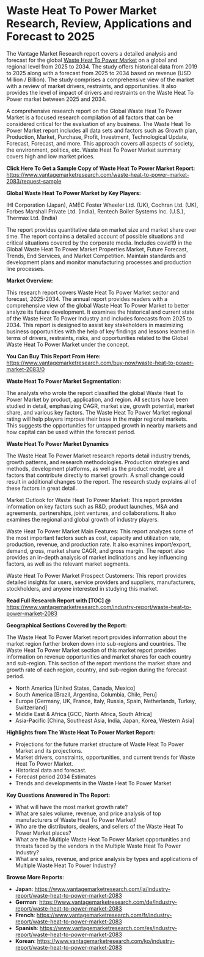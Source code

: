 <h1 bis_size="{&quot;x&quot;:20,&quot;y&quot;:20,&quot;w&quot;:1083,&quot;h&quot;:20,&quot;abs_x&quot;:126,&quot;abs_y&quot;:559}"><strong>Waste Heat To Power Market Research, Review, Applications and Forecast to 2025</strong></h1>

<p bis_size="{&quot;x&quot;:20,&quot;y&quot;:53,&quot;w&quot;:1083,&quot;h&quot;:62,&quot;abs_x&quot;:126,&quot;abs_y&quot;:592}">The Vantage Market Research report covers a detailed analysis and forecast for the global <a bis_size="{&quot;x&quot;:543,&quot;y&quot;:55,&quot;w&quot;:115,&quot;h&quot;:15,&quot;abs_x&quot;:649,&quot;abs_y&quot;:594}" href="https://www.vantagemarketresearch.com/industry-report/waste-heat-to-power-market-2083">Waste Heat To Power Market</a> on a global and regional level from 2025 to 2034. The study offers historical data from 2019 to 2025 along with a forecast from 2025 to 2034 based on revenue (USD Million / Billion). The study comprises a comprehensive view of the market with a review of market drivers, restraints, and opportunities. It also provides the level of impact of drivers and restraints on the Waste Heat To Power market between 2025 and 2034.</p>

<p bis_size="{&quot;x&quot;:20,&quot;y&quot;:129,&quot;w&quot;:1083,&quot;h&quot;:62,&quot;abs_x&quot;:126,&quot;abs_y&quot;:668}">A comprehensive research report on the Global Waste Heat To Power Market is a focused research compilation of all factors that can be considered critical for the evaluation of any business. The Waste Heat To Power Market report includes all data sets and factors such as Growth plan, Production, Market, Purchase, Profit, Investment, Technological Update, Forecast, Forecast, and more. This approach covers all aspects of society, the environment, politics, etc. Waste Heat To Power Market summary covers high and low market prices.</p>

<p bis_size="{&quot;x&quot;:20,&quot;y&quot;:204,&quot;w&quot;:1083,&quot;h&quot;:20,&quot;abs_x&quot;:126,&quot;abs_y&quot;:743}"><strong bis_size="{&quot;x&quot;:20,&quot;y&quot;:206,&quot;w&quot;:395,&quot;h&quot;:15,&quot;abs_x&quot;:126,&quot;abs_y&quot;:745}">Click Here To Get a Sample Copy of Waste Heat To Power Market Report:</strong> <a bis_size="{&quot;x&quot;:419,&quot;y&quot;:206,&quot;w&quot;:33,&quot;h&quot;:15,&quot;abs_x&quot;:525,&quot;abs_y&quot;:745}" href="https://www.vantagemarketresearch.com/waste-heat-to-power-market-2083/request-sample">https://www.vantagemarketresearch.com/waste-heat-to-power-market-2083/request-sample</a></p>

<p bis_size="{&quot;x&quot;:20,&quot;y&quot;:238,&quot;w&quot;:1083,&quot;h&quot;:20,&quot;abs_x&quot;:126,&quot;abs_y&quot;:777}"><strong bis_size="{&quot;x&quot;:20,&quot;y&quot;:240,&quot;w&quot;:266,&quot;h&quot;:15,&quot;abs_x&quot;:126,&quot;abs_y&quot;:779}">Global Waste Heat To Power Market by Key Players:</strong></p>

<p bis_size="{&quot;x&quot;:20,&quot;y&quot;:272,&quot;w&quot;:1083,&quot;h&quot;:20,&quot;abs_x&quot;:126,&quot;abs_y&quot;:811}">IHI Corporation (Japan), AMEC Foster Wheeler Ltd. (UK), Cochran Ltd. (UK), Forbes Marshall Private Ltd. (India), Rentech Boiler Systems Inc. (U.S.), Thermax Ltd. (India)</p>

<p bis_size="{&quot;x&quot;:20,&quot;y&quot;:305,&quot;w&quot;:1083,&quot;h&quot;:62,&quot;abs_x&quot;:126,&quot;abs_y&quot;:844}">The report provides quantitative data on market size and market share over time. The report contains a detailed account of possible situations and critical situations covered by the corporate media. Includes covid19 in the Global Waste Heat To Power Market Properties Market, Future Forecast, Trends, End Services, and Market Competition. Maintain standards and development plans and monitor manufacturing processes and production line processes.</p>

<p bis_size="{&quot;x&quot;:20,&quot;y&quot;:381,&quot;w&quot;:1083,&quot;h&quot;:20,&quot;abs_x&quot;:126,&quot;abs_y&quot;:920}"><strong bis_size="{&quot;x&quot;:20,&quot;y&quot;:383,&quot;w&quot;:107,&quot;h&quot;:15,&quot;abs_x&quot;:126,&quot;abs_y&quot;:922}">Market Overview:</strong></p>

<p bis_size="{&quot;x&quot;:20,&quot;y&quot;:415,&quot;w&quot;:1083,&quot;h&quot;:83,&quot;abs_x&quot;:126,&quot;abs_y&quot;:954}">This research report covers Waste Heat To Power Market sector and forecast, 2025-2034. The annual report provides readers with a comprehensive view of the global Waste Heat To Power Market to better analyze its future development. It examines the historical and current state of the Waste Heat To Power Industry and includes forecasts from 2025 to 2034. This report is designed to assist key stakeholders in maximizing business opportunities with the help of key findings and lessons learned in terms of drivers, restraints, risks, and opportunities related to the Global Waste Heat To Power Market under the concept.</p>

<p bis_size="{&quot;x&quot;:20,&quot;y&quot;:511,&quot;w&quot;:1083,&quot;h&quot;:20,&quot;abs_x&quot;:126,&quot;abs_y&quot;:1050}"><strong bis_size="{&quot;x&quot;:20,&quot;y&quot;:513,&quot;w&quot;:228,&quot;h&quot;:15,&quot;abs_x&quot;:126,&quot;abs_y&quot;:1052}">You Can Buy This Report From Here:</strong> <a bis_size="{&quot;x&quot;:252,&quot;y&quot;:513,&quot;w&quot;:48,&quot;h&quot;:15,&quot;abs_x&quot;:358,&quot;abs_y&quot;:1052}" href="https://www.vantagemarketresearch.com/buy-now/waste-heat-to-power-market-2083/0">https://www.vantagemarketresearch.com/buy-now/waste-heat-to-power-market-2083/0</a></p>

<p bis_size="{&quot;x&quot;:20,&quot;y&quot;:545,&quot;w&quot;:1083,&quot;h&quot;:20,&quot;abs_x&quot;:126,&quot;abs_y&quot;:1084}"><strong bis_size="{&quot;x&quot;:20,&quot;y&quot;:547,&quot;w&quot;:216,&quot;h&quot;:15,&quot;abs_x&quot;:126,&quot;abs_y&quot;:1086}">Waste Heat To Power Market Segmentation:</strong></p>

<p bis_size="{&quot;x&quot;:20,&quot;y&quot;:578,&quot;w&quot;:1083,&quot;h&quot;:62,&quot;abs_x&quot;:126,&quot;abs_y&quot;:1117}">The analysts who wrote the report classified the global Waste Heat To Power Market by product, application, and region. All sectors have been studied in detail, emphasizing CAGR, market size, growth potential, market share, and various key factors. The Waste Heat To Power Market regional rating will help players improve their base in the major regional markets. This suggests the opportunities for untapped growth in nearby markets and how capital can be used within the forecast period.</p>

<p bis_size="{&quot;x&quot;:20,&quot;y&quot;:654,&quot;w&quot;:1083,&quot;h&quot;:20,&quot;abs_x&quot;:126,&quot;abs_y&quot;:1193}"><strong bis_size="{&quot;x&quot;:20,&quot;y&quot;:656,&quot;w&quot;:187,&quot;h&quot;:15,&quot;abs_x&quot;:126,&quot;abs_y&quot;:1195}">Waste Heat To Power Market Dynamics</strong></p>

<p bis_size="{&quot;x&quot;:20,&quot;y&quot;:688,&quot;w&quot;:1083,&quot;h&quot;:62,&quot;abs_x&quot;:126,&quot;abs_y&quot;:1227}">The Waste Heat To Power Market research reports detail industry trends, growth patterns, and research methodologies. Production strategies and methods, development platforms, as well as the product model, are all factors that contribute directly to market growth. A small change could result in additional changes to the report. The research study explains all of these factors in great detail.</p>

<p bis_size="{&quot;x&quot;:20,&quot;y&quot;:763,&quot;w&quot;:1083,&quot;h&quot;:41,&quot;abs_x&quot;:126,&quot;abs_y&quot;:1302}">Market Outlook for Waste Heat To Power Market: This report provides information on key factors such as R&amp;D, product launches, M&amp;A and agreements, partnerships, joint ventures, and collaborations. It also examines the regional and global growth of industry players.</p>

<p bis_size="{&quot;x&quot;:20,&quot;y&quot;:818,&quot;w&quot;:1083,&quot;h&quot;:62,&quot;abs_x&quot;:126,&quot;abs_y&quot;:1357}">Waste Heat To Power Market Main Features: This report analyzes some of the most important factors such as cost, capacity and utilization rate, production, revenue, and production rate. It also examines import/export, demand, gross, market share CAGR, and gross margin. The report also provides an in-depth analysis of market inclinations and key influencing factors, as well as the relevant market segments.</p>

<p bis_size="{&quot;x&quot;:20,&quot;y&quot;:893,&quot;w&quot;:1083,&quot;h&quot;:41,&quot;abs_x&quot;:126,&quot;abs_y&quot;:1432}">Waste Heat To Power Market Prospect Customers: This report provides detailed insights for users, service providers and suppliers, manufacturers, stockholders, and anyone interested in studying this market.</p>

<p bis_size="{&quot;x&quot;:20,&quot;y&quot;:948,&quot;w&quot;:1083,&quot;h&quot;:20,&quot;abs_x&quot;:126,&quot;abs_y&quot;:1487}"><strong bis_size="{&quot;x&quot;:20,&quot;y&quot;:950,&quot;w&quot;:251,&quot;h&quot;:15,&quot;abs_x&quot;:126,&quot;abs_y&quot;:1489}">Read Full Research Report with [TOC] @</strong> <a bis_size="{&quot;x&quot;:275,&quot;y&quot;:950,&quot;w&quot;:33,&quot;h&quot;:15,&quot;abs_x&quot;:381,&quot;abs_y&quot;:1489}" href="https://www.vantagemarketresearch.com/industry-report/waste-heat-to-power-market-2083">https://www.vantagemarketresearch.com/industry-report/waste-heat-to-power-market-2083</a></p>

<p bis_size="{&quot;x&quot;:20,&quot;y&quot;:981,&quot;w&quot;:1083,&quot;h&quot;:20,&quot;abs_x&quot;:126,&quot;abs_y&quot;:1520}"><strong bis_size="{&quot;x&quot;:20,&quot;y&quot;:983,&quot;w&quot;:288,&quot;h&quot;:15,&quot;abs_x&quot;:126,&quot;abs_y&quot;:1522}">Geographical Sections Covered by the Report:</strong></p>

<p bis_size="{&quot;x&quot;:20,&quot;y&quot;:1015,&quot;w&quot;:1083,&quot;h&quot;:62,&quot;abs_x&quot;:126,&quot;abs_y&quot;:1554}">The Waste Heat To Power Market report provides information about the market region further broken down into sub-regions and countries. The Waste Heat To Power Market section of this market report provides information on revenue opportunities and market shares for each country and sub-region. This section of the report mentions the market share and growth rate of each region, country, and sub-region during the forecast period.</p>

<ul bis_size="{&quot;x&quot;:20,&quot;y&quot;:1091,&quot;w&quot;:1083,&quot;h&quot;:103,&quot;abs_x&quot;:126,&quot;abs_y&quot;:1630}">
    <li bis_size="{&quot;x&quot;:60,&quot;y&quot;:1091,&quot;w&quot;:1003,&quot;h&quot;:20,&quot;abs_x&quot;:166,&quot;abs_y&quot;:1630}">North America [United States, Canada, Mexico]</li>
    <li bis_size="{&quot;x&quot;:60,&quot;y&quot;:1111,&quot;w&quot;:1003,&quot;h&quot;:20,&quot;abs_x&quot;:166,&quot;abs_y&quot;:1650}">South America [Brazil, Argentina, Columbia, Chile, Peru]</li>
    <li bis_size="{&quot;x&quot;:60,&quot;y&quot;:1132,&quot;w&quot;:1003,&quot;h&quot;:20,&quot;abs_x&quot;:166,&quot;abs_y&quot;:1671}">Europe [Germany, UK, France, Italy, Russia, Spain, Netherlands, Turkey, Switzerland]</li>
    <li bis_size="{&quot;x&quot;:60,&quot;y&quot;:1153,&quot;w&quot;:1003,&quot;h&quot;:20,&quot;abs_x&quot;:166,&quot;abs_y&quot;:1692}">Middle East &amp; Africa [GCC, North Africa, South Africa]</li>
    <li bis_size="{&quot;x&quot;:60,&quot;y&quot;:1174,&quot;w&quot;:1003,&quot;h&quot;:20,&quot;abs_x&quot;:166,&quot;abs_y&quot;:1713}">Asia-Pacific [China, Southeast Asia, India, Japan, Korea, Western Asia]</li>
</ul>

<p bis_size="{&quot;x&quot;:20,&quot;y&quot;:1208,&quot;w&quot;:1083,&quot;h&quot;:20,&quot;abs_x&quot;:126,&quot;abs_y&quot;:1747}"><strong bis_size="{&quot;x&quot;:20,&quot;y&quot;:1210,&quot;w&quot;:298,&quot;h&quot;:15,&quot;abs_x&quot;:126,&quot;abs_y&quot;:1749}">Highlights from The Waste Heat To Power Market Report:</strong></p>

<ul bis_size="{&quot;x&quot;:20,&quot;y&quot;:1241,&quot;w&quot;:1083,&quot;h&quot;:103,&quot;abs_x&quot;:126,&quot;abs_y&quot;:1780}">
    <li bis_size="{&quot;x&quot;:60,&quot;y&quot;:1241,&quot;w&quot;:1003,&quot;h&quot;:20,&quot;abs_x&quot;:166,&quot;abs_y&quot;:1780}">Projections for the future market structure of Waste Heat To Power Market and its projections.</li>
    <li bis_size="{&quot;x&quot;:60,&quot;y&quot;:1262,&quot;w&quot;:1003,&quot;h&quot;:20,&quot;abs_x&quot;:166,&quot;abs_y&quot;:1801}">Market drivers, constraints, opportunities, and current trends for Waste Heat To Power Market.</li>
    <li bis_size="{&quot;x&quot;:60,&quot;y&quot;:1283,&quot;w&quot;:1003,&quot;h&quot;:20,&quot;abs_x&quot;:166,&quot;abs_y&quot;:1822}">Historical data and forecast.</li>
    <li bis_size="{&quot;x&quot;:60,&quot;y&quot;:1304,&quot;w&quot;:1003,&quot;h&quot;:20,&quot;abs_x&quot;:166,&quot;abs_y&quot;:1843}">Forecast period 2034 Estimates</li>
    <li bis_size="{&quot;x&quot;:60,&quot;y&quot;:1325,&quot;w&quot;:1003,&quot;h&quot;:20,&quot;abs_x&quot;:166,&quot;abs_y&quot;:1864}">Trends and developments in the Waste Heat To Power Market</li>
</ul>

<p bis_size="{&quot;x&quot;:20,&quot;y&quot;:1358,&quot;w&quot;:1083,&quot;h&quot;:20,&quot;abs_x&quot;:126,&quot;abs_y&quot;:1897}"><strong bis_size="{&quot;x&quot;:20,&quot;y&quot;:1360,&quot;w&quot;:248,&quot;h&quot;:15,&quot;abs_x&quot;:126,&quot;abs_y&quot;:1899}">Key Questions Answered in The Report:</strong></p>

<ul bis_size="{&quot;x&quot;:20,&quot;y&quot;:1392,&quot;w&quot;:1083,&quot;h&quot;:103,&quot;abs_x&quot;:126,&quot;abs_y&quot;:1931}">
    <li bis_size="{&quot;x&quot;:60,&quot;y&quot;:1392,&quot;w&quot;:1003,&quot;h&quot;:20,&quot;abs_x&quot;:166,&quot;abs_y&quot;:1931}">What will have the most market growth rate?</li>
    <li bis_size="{&quot;x&quot;:60,&quot;y&quot;:1413,&quot;w&quot;:1003,&quot;h&quot;:20,&quot;abs_x&quot;:166,&quot;abs_y&quot;:1952}">What are sales volume, revenue, and price analysis of top manufacturers of Waste Heat To Power Market?</li>
    <li bis_size="{&quot;x&quot;:60,&quot;y&quot;:1434,&quot;w&quot;:1003,&quot;h&quot;:20,&quot;abs_x&quot;:166,&quot;abs_y&quot;:1973}">Who are the distributors, dealers, and sellers of the Waste Heat To Power Market places?</li>
    <li bis_size="{&quot;x&quot;:60,&quot;y&quot;:1455,&quot;w&quot;:1003,&quot;h&quot;:20,&quot;abs_x&quot;:166,&quot;abs_y&quot;:1994}">What are the Multiple Waste Heat To Power Market opportunities and threats faced by the vendors in the Multiple Waste Heat To Power Industry?</li>
    <li bis_size="{&quot;x&quot;:60,&quot;y&quot;:1475,&quot;w&quot;:1003,&quot;h&quot;:20,&quot;abs_x&quot;:166,&quot;abs_y&quot;:2014}">What are sales, revenue, and price analysis by types and applications of Multiple Waste Heat To Power Industry?</li>
</ul>

<p bis_size="{&quot;x&quot;:20,&quot;y&quot;:1509,&quot;w&quot;:1083,&quot;h&quot;:20,&quot;abs_x&quot;:126,&quot;abs_y&quot;:2048}"><strong bis_size="{&quot;x&quot;:20,&quot;y&quot;:1511,&quot;w&quot;:134,&quot;h&quot;:15,&quot;abs_x&quot;:126,&quot;abs_y&quot;:2050}">Browse More Reports</strong>:</p>

<ul bis_size="{&quot;x&quot;:20,&quot;y&quot;:1543,&quot;w&quot;:1083,&quot;h&quot;:103,&quot;abs_x&quot;:126,&quot;abs_y&quot;:2082}">
    <li bis_size="{&quot;x&quot;:60,&quot;y&quot;:1543,&quot;w&quot;:1003,&quot;h&quot;:20,&quot;abs_x&quot;:166,&quot;abs_y&quot;:2082}"><strong bis_size="{&quot;x&quot;:60,&quot;y&quot;:1545,&quot;w&quot;:37,&quot;h&quot;:15,&quot;abs_x&quot;:166,&quot;abs_y&quot;:2084}">Japan</strong>:&nbsp;<a bis_size="{&quot;x&quot;:104,&quot;y&quot;:1545,&quot;w&quot;:33,&quot;h&quot;:15,&quot;abs_x&quot;:210,&quot;abs_y&quot;:2084}" href="https://www.vantagemarketresearch.com/ja/industry-report/waste-heat-to-power-market-2083">https://www.vantagemarketresearch.com/ja/industry-report/waste-heat-to-power-market-2083</a></li>
    <li bis_size="{&quot;x&quot;:60,&quot;y&quot;:1564,&quot;w&quot;:1003,&quot;h&quot;:20,&quot;abs_x&quot;:166,&quot;abs_y&quot;:2103}"><strong bis_size="{&quot;x&quot;:60,&quot;y&quot;:1566,&quot;w&quot;:49,&quot;h&quot;:15,&quot;abs_x&quot;:166,&quot;abs_y&quot;:2105}">German</strong>:&nbsp;<a bis_size="{&quot;x&quot;:116,&quot;y&quot;:1566,&quot;w&quot;:33,&quot;h&quot;:15,&quot;abs_x&quot;:222,&quot;abs_y&quot;:2105}" href="https://www.vantagemarketresearch.com/de/industry-report/waste-heat-to-power-market-2083">https://www.vantagemarketresearch.com/de/industry-report/waste-heat-to-power-market-2083</a></li>
    <li bis_size="{&quot;x&quot;:60,&quot;y&quot;:1585,&quot;w&quot;:1003,&quot;h&quot;:20,&quot;abs_x&quot;:166,&quot;abs_y&quot;:2124}"><strong bis_size="{&quot;x&quot;:60,&quot;y&quot;:1587,&quot;w&quot;:43,&quot;h&quot;:15,&quot;abs_x&quot;:166,&quot;abs_y&quot;:2126}">French</strong>:&nbsp;<a bis_size="{&quot;x&quot;:110,&quot;y&quot;:1587,&quot;w&quot;:33,&quot;h&quot;:15,&quot;abs_x&quot;:216,&quot;abs_y&quot;:2126}" href="https://www.vantagemarketresearch.com/fr/industry-report/waste-heat-to-power-market-2083">https://www.vantagemarketresearch.com/fr/industry-report/waste-heat-to-power-market-2083</a></li>
    <li bis_size="{&quot;x&quot;:60,&quot;y&quot;:1605,&quot;w&quot;:1003,&quot;h&quot;:20,&quot;abs_x&quot;:166,&quot;abs_y&quot;:2144}"><strong bis_size="{&quot;x&quot;:60,&quot;y&quot;:1607,&quot;w&quot;:50,&quot;h&quot;:15,&quot;abs_x&quot;:166,&quot;abs_y&quot;:2146}">Spanish</strong>:&nbsp;<a bis_size="{&quot;x&quot;:117,&quot;y&quot;:1607,&quot;w&quot;:33,&quot;h&quot;:15,&quot;abs_x&quot;:223,&quot;abs_y&quot;:2146}" href="https://www.vantagemarketresearch.com/es/industry-report/waste-heat-to-power-market-2083">https://www.vantagemarketresearch.com/es/industry-report/waste-heat-to-power-market-2083</a></li>
    <li bis_size="{&quot;x&quot;:60,&quot;y&quot;:1626,&quot;w&quot;:1003,&quot;h&quot;:20,&quot;abs_x&quot;:166,&quot;abs_y&quot;:2165}"><strong bis_size="{&quot;x&quot;:60,&quot;y&quot;:1628,&quot;w&quot;:44,&quot;h&quot;:15,&quot;abs_x&quot;:166,&quot;abs_y&quot;:2167}">Korean</strong>:&nbsp;<a bis_size="{&quot;x&quot;:112,&quot;y&quot;:1628,&quot;w&quot;:33,&quot;h&quot;:15,&quot;abs_x&quot;:218,&quot;abs_y&quot;:2167}" href="https://www.vantagemarketresearch.com/ko/industry-report/waste-heat-to-power-market-2083">https://www.vantagemarketresearch.com/ko/industry-report/waste-heat-to-power-market-2083</a></li>
</ul>
